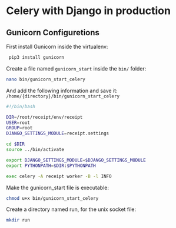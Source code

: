 # Celery with Django in production

## Gunicorn Configuretions
First install Gunicorn inside the virtualenv:
``` bash
 pip3 install gunicorn
```

Create a file named `gunicorn_start` inside the `bin/` folder:
``` bash
nano bin/gunicorn_start_celery
```

And add the following information and save it:
`/home/{directory}/bin/gunicorn_start_celery`

``` bash
#!/bin/bash

DIR=/root/receipt/env/receipt
USER=root
GROUP=root
DJANGO_SETTINGS_MODULE=receipt.settings

cd $DIR
source ../bin/activate

export DJANGO_SETTINGS_MODULE=$DJANGO_SETTINGS_MODULE
export PYTHONPATH=$DIR:$PYTHONPATH

exec celery -A receipt worker -B -l INFO
```

Make the gunicorn_start file is executable:
``` bash
chmod u+x bin/gunicorn_start_celery
```
Create a directory named run, for the unix socket file:
``` bash
mkdir run
```

